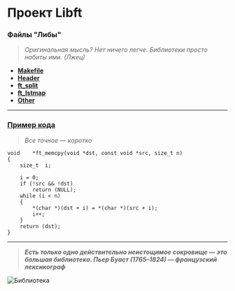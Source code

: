 # Проект Libft

### Файлы "Либы"
> *Оригинальная мысль? Нет ничего легче. Библиотеки просто набиты ими. (Лжец)*
* [**Makefile**](https://github.com/i-galimov/libft/blob/main/libft/Makefile)
* [**Header**](https://github.com/i-galimov/libft/blob/main/libft/libft.h)
* [**ft_split**](https://github.com/i-galimov/libft/blob/main/libft/ft_split.c)
* [**ft_lstmap**](https://github.com/i-galimov/libft/blob/main/libft/ft_lstmap.c)
* [**Other**](https://github.com/i-galimov/libft/tree/main/libft)
---
### [Пример кода](https://github.com/i-galimov/libft/blob/main/libft/ft_memcpy.c) 
> *Все точное — коротко*
```
void	*ft_memcpy(void *dst, const void *src, size_t n)
{
	size_t	i;

	i = 0;
	if (!src && !dst)
		return (NULL);
	while (i < n)
	{
		*(char *)(dst + i) = *(char *)(src + i);
		i++;
	}
	return (dst);
}
```
********
> ***Есть только одно действительно неистощимое сокровище — это большая библиотека.
Пьер Буаст (1765–1824) — французский лексикограф***
> 
![Библиотека](https://cdn.pixabay.com/photo/2016/09/08/22/43/books-1655783_1280.jpg)
